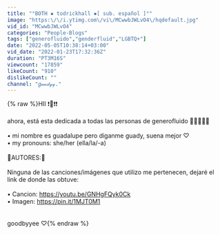 ```yaml
---
title: "°BOTH ▪ todrickhall ▪[ sub. español ]°"
image: "https:\/\/i.ytimg.com\/vi\/MCwwbJWLvO4\/hqdefault.jpg"
vid_id: "MCwwbJWLvO4"
categories: "People-Blogs"
tags: ["generofluido","genderfluid","LGBTQ+"]
date: "2022-05-05T10:38:14+03:00"
vid_date: "2022-01-23T17:32:36Z"
duration: "PT3M16S"
viewcount: "17859"
likeCount: "910"
dislikeCount: ""
channel: "𝑔𝓊𝒶𝒹𝓎𝓎."
---
```

{% raw %}HII ❗🤞❗❗ <br /><br />ahora, está esta dedicada a todas las personas de generofluido 💖🤍💜🖤💙<br /><br />• mi nombre es guadalupe pero diganme guady, suena mejor ♡<br />• my pronouns: she/her (ella/la/-a) <br /><br />🤚AUTORES:🤚 <br /><br />Ninguna de las canciones/imágenes que utilizo me pertenecen, dejaré el link de donde las obtuve: <br /><br />• Cancion: <a rel="nofollow" target="blank" href="https://youtu.be/GNHgFQyk0Ck">https://youtu.be/GNHgFQyk0Ck</a><br />• Imagen: <a rel="nofollow" target="blank" href="https://pin.it/1MJT0M1">https://pin.it/1MJT0M1</a><br /><br /><br />goodbyyee ♡{% endraw %}
